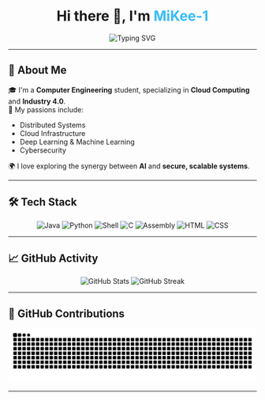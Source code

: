 <h1 align="center">Hi there 👋, I'm <span style="color:#38BDF8;">MiKee-1</span></h1>

<div align="center">
  <img src="https://readme-typing-svg.herokuapp.com?font=Fira+Code&size=22&pause=1000&color=38BDF8&center=true&vCenter=true&width=435&lines=Computer+Engineering+Student;Passionate+about+Tech;Inspired+By+The+Extraordinary+%F0%9F%9A%80" alt="Typing SVG" />
</div>

---

## 🚀 About Me

🎓 I'm a **Computer Engineering** student, specializing in **Cloud Computing** and **Industry 4.0**.  
🧠 My passions include:
- Distributed Systems  
- Cloud Infrastructure  
- Deep Learning & Machine Learning  
- Cybersecurity  

🌍 I love exploring the synergy between **AI** and **secure, scalable systems**.

---

## 🛠️ Tech Stack

<div align="center">
  <img src="https://img.shields.io/badge/Java-007396?style=for-the-badge&logo=java&logoColor=white" alt="Java" />
  <img src="https://img.shields.io/badge/Python-3776AB?style=for-the-badge&logo=python&logoColor=white" alt="Python" />
  <img src="https://img.shields.io/badge/Shell-4EAA25?style=for-the-badge&logo=gnu-bash&logoColor=white" alt="Shell" />
  <img src="https://img.shields.io/badge/C-00599C?style=for-the-badge&logo=c&logoColor=white" alt="C" />
  <img src="https://img.shields.io/badge/Assembly-6E4C13?style=for-the-badge&logo=gnuassembly&logoColor=white" alt="Assembly" />
  <img src="https://img.shields.io/badge/HTML5-E34F26?style=for-the-badge&logo=html5&logoColor=white" alt="HTML" />
  <img src="https://img.shields.io/badge/CSS3-1572B6?style=for-the-badge&logo=css3&logoColor=white" alt="CSS" />
</div>

---

## 📈 GitHub Activity

<div align="center">
  <img src="https://github-readme-stats.vercel.app/api?username=MiKee-1&show_icons=true&theme=radical&hide_border=true" alt="GitHub Stats" />
  <img src="https://github-readme-streak-stats.herokuapp.com/?user=MiKee-1&theme=radical&hide_border=true" alt="GitHub Streak" />
</div>

---

## 🐍 GitHub Contributions

<div align="center">
  <img src="https://github.com/MiKee-1/MiKee-1/blob/output/github-snake.svg" alt="Snake Animation" />
</div>

---


